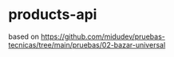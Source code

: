 # products-api
based on https://github.com/midudev/pruebas-tecnicas/tree/main/pruebas/02-bazar-universal
